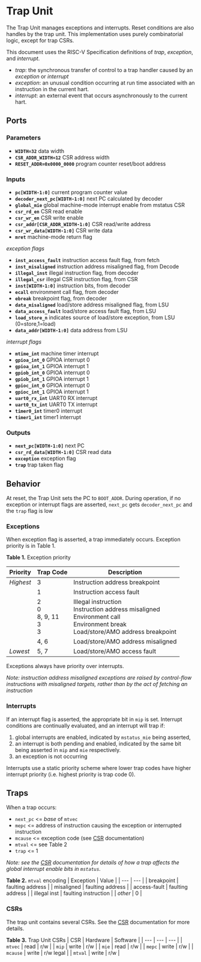 # Trap Unit

The Trap Unit manages exceptions and interrupts.
Reset conditions are also handles by the trap unit.
This implementation uses purely combinatorial logic, except for trap CSRs.

This document uses the RISC-V Specification definitions of *trap*, *exception*, and *interrupt*.
- *trap*: the synchronous transfer of control to a trap handler caused by an *exception* or *interrupt*
- *exception*: an unusual condition occurring at run time associated with an instruction in the current hart.
- *interrupt*: an external event that occurs asynchronously to the current hart.

## Ports

### Parameters

- **`WIDTH=32`** data width
- **`CSR_ADDR_WIDTH=12`** CSR address width
- **`RESET_ADDR=0x0000_0000`** program counter reset/boot address

### Inputs

- **`pc[WIDTH-1:0]`** current program counter value
- **`decoder_next_pc[WIDTH-1:0]`** next PC calculated by decoder
- **`global_mie`** global machine-mode interrupt enable from mstatus CSR
- **`csr_rd_en`** CSR read enable
- **`csr_wr_en`** CSR write enable
- **`csr_addr[CSR_ADDR_WIDTH-1:0]`** CSR read/write address
- **`csr_wr_data[WIDTH-1:0]`** CSR write data
- **`mret`** machine-mode return flag
  
*exception flags*
- **`inst_access_fault`** instruction access fault flag, from fetch
- **`inst_misaligned`** instruction address misaligned flag, from Decode
- **`illegal_inst`** illegal instruction flag, from decoder
- **`illegal_csr`** illegal CSR instruction flag, from CSR
- **`inst[WIDTH-1:0]`** instruction bits, from decoder
- **`ecall`** environment call flag, from decoder
- **`ebreak`** breakpoint flag, from decoder
- **`data_misaligned`** load/store address misaligned flag, from LSU
- **`data_access_fault`** load/store access fault flag, from LSU
- **`load_store_n`** indicates source of load/store exception, from LSU (0=store,1=load)
- **`data_addr[WIDTH-1:0]`** data address from LSU

*interrupt flags*
- **`mtime_int`** machine timer interrupt
- **`gpioa_int_0`** GPIOA interrupt 0
- **`gpioa_int_1`** GPIOA interrupt 1
- **`gpiob_int_0`** GPIOA interrupt 0
- **`gpiob_int_1`** GPIOA interrupt 1
- **`gpioc_int_0`** GPIOA interrupt 0
- **`gpioc_int_1`** GPIOA interrupt 1
- **`uart0_rx_int`** UART0 RX interrupt
- **`uart0_tx_int`** UART0 TX interrupt
- **`timer0_int`** timer0 interrupt
- **`timer1_int`** timer1 interrupt


### Outputs

- **`next_pc[WIDTH-1:0]`** next PC
- **`csr_rd_data[WIDTH-1:0]`** CSR read data
- **`exception`** exception flag
- **`trap`** trap taken flag

## Behavior

At reset, the Trap Unit sets the PC to `BOOT_ADDR`.
During operation, if no exception or interrupt flags are asserted, `next_pc` gets `decoder_next_pc` and the `trap` flag is low

### Exceptions

When exception flag is asserted, a trap immediately occurs.
Exception priority is in Table 1.

**Table 1.** Exception priority

| Priority | Trap Code | Description |
| --- | --- | --- |
| *Highest* | 3 | Instruction address breakpoint |
| | 1 | Instruction access fault |
| | 2<br>0<br>8, 9, 11<br>3<br>3 | Illegal instruction<br>Instruction address misaligned<br>Environment call<br>Environment break<br>Load/store/AMO address breakpoint |
| | 4, 6 | Load/store/AMO address misaligned |
| *Lowest* | 5, 7 | Load/store/AMO access fault |

Exceptions always have priority over interrupts.

*Note: instruction address misaligned exceptions are raised by control-flow instructions with misaligned targets, rather than by the act of fetching an instruction*

### Interrupts

If an interrupt flag is asserted, the appropriate bit in `mip` is set.
Interrupt conditions are continually evaluated, and an interrupt will trap if:
1) global interrupts are enabled, indicated by `mstatus_mie` being asserted,
2) an interrupt is both pending and enabled, indicated by the same bit being asserted in `mip` and `mie` respectively.
3) an exception is not occurring

Interrupts use a static priority scheme where lower trap codes have higher interrupt priority (i.e. highest priority is trap code 0).

## Traps

When a trap occurs:
- `next_pc` <= *base* of `mtvec`
- `mepc` <= address of instruction causing the exception or interrupted instruction
- `mcause` <= exception code (see [CSR](./CSR.md) documentation)
- `mtval` <= see Table 2
- `trap` <= 1

*Note: see the [CSR](./CSR.md) documentation for details of how a trap affects the global interrupt enable bits in `mstatus`.*

**Table 2.** `mtval` encoding
| Exception | Value |
| --- | --- |
| breakpoint    | faulting address |
| misaligned    | faulting address |
| access-fault  | faulting address |
| illegal inst  | faulting instruction |
| *other*       | 0 |


### CSRs

The trap unit contains several CSRs.
See the [CSR](./CSR.md) documentation for more details.

**Table 3.** Trap Unit CSRs
| CSR | Hardware | Software |
| --- | --- | --- |
| `mtvec`   | read  | r/w |
| `mip`     | write | r/w |
| `mie`     | read  | r/w |
| `mepc`    | write | r/w |
| `mcause`  | write | r/w legal |
| `mtval`   | write | r/w |
